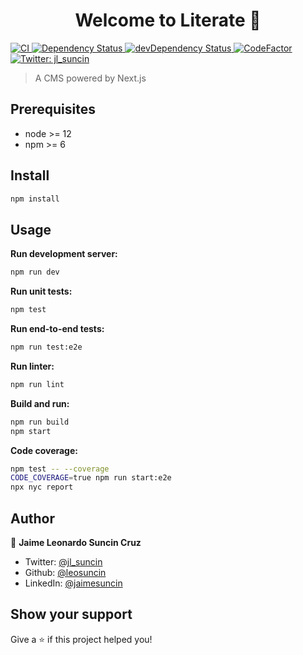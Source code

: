 <h1 align="center">Welcome to Literate 👋</h1>
<p>
  <a href="#" target="_blank">
    <img alt="CI" src="https://github.com/leosuncin/literate/workflows/CI/badge.svg" />
  </a>
  <a href="https://david-dm.org/leosuncin/literate" target="_blank">
    <img alt="Dependency Status" src="https://img.shields.io/david/leosuncin/literate.svg?style=flat" />
  </a>
  <a href="https://david-dm.org/leosuncin/literate#info=devDependencies" target="_blank">
    <img alt="devDependency Status" src="https://img.shields.io/david/dev/leosuncin/literate.svg?style=flat" />
  </a>
  <a href="https://www.codefactor.io/repository/github/leosuncin/literate" target="_blank">
    <img alt="CodeFactor" src="https://www.codefactor.io/repository/github/leosuncin/literate/badge" />
  </a>
  <a href="https://twitter.com/jl_suncin" target="_blank">
    <img alt="Twitter: jl_suncin" src="https://img.shields.io/twitter/follow/jl_suncin.svg?style=social" />
  </a>
</p>

> A CMS powered by Next.js

## Prerequisites

- node >= 12
- npm >= 6

## Install

```sh
npm install
```

## Usage

**Run development server:**

```sh
npm run dev
```

**Run unit tests:**

```sh
npm test
```

**Run end-to-end tests:**

```sh
npm run test:e2e
```

**Run linter:**

```sh
npm run lint
```

**Build and run:**

```sh
npm run build
npm start
```

**Code coverage:**

```sh
npm test -- --coverage
CODE_COVERAGE=true npm run start:e2e
npx nyc report
```

## Author

👤 **Jaime Leonardo Suncin Cruz**

- Twitter: [@jl_suncin](https://twitter.com/jl_suncin)
- Github: [@leosuncin](https://github.com/leosuncin)
- LinkedIn: [@jaimesuncin](https://linkedin.com/in/jaimesuncin)

## Show your support

Give a ⭐️ if this project helped you!
